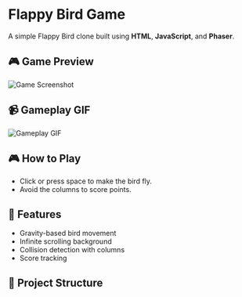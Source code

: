 # Flappy Bird Game

A simple Flappy Bird clone built using **HTML**, **JavaScript**, and **Phaser**.

## 🎮 Game Preview
![Game Screenshot](images/game-screenshot.png)

## 📹 Gameplay GIF
![Gameplay GIF](images/gameplay.gif)

## 🎮 How to Play
- Click or press space to make the bird fly.
- Avoid the columns to score points.

## 🚀 Features
- Gravity-based bird movement
- Infinite scrolling background
- Collision detection with columns
- Score tracking

## 📂 Project Structure
